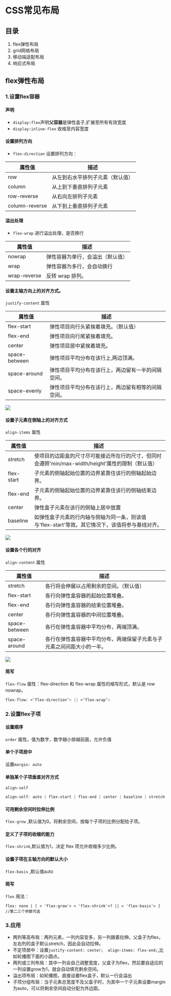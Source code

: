 # CSS常见布局

## 目录
1. flex弹性布局
2. grid网格布局
3. 移动端适配布局
4. 响应式布局

 ## flex弹性布局
###  1.设置flex容器
####  声明
-  `display:flex`声明**父容器**是弹性盒子,扩展至所有有效宽度
-  `display:inline-flex` 收缩至内容宽度

####  设置排列方向
-  `flex-direction` 设置排列方向：

属性值 | 描述
---|---
row | 从左到右水平排列子元素（默认值）
column | 从上到下垂直排列子元素
row-reverse | 从右向左排列子元素
column-reverse |从下到上垂直排列子元素

####  溢出处理
- `flex-wrap` 进行溢出处理，是否换行

属性值 | 描述
---|---
nowrap | 弹性容器为单行，会溢出（默认值）
wrap | 弹性容器为多行，会自动换行
wrap-reverse | 反转 wrap 排列。

####  设置主轴方向上的对齐方式。
`justify-content` 属性

属性值 | 描述
---|---
flex-start | 弹性项目向行头紧挨着填充。（默认值）
flex-end | 弹性项目向行尾紧挨着填充。
center | 弹性项目居中紧挨着填充。
space-between |弹性项目平均分布在该行上,两边顶满。
space-around |弹性项目平均分布在该行上，两边留有一半的间隔空间。
space-evenly |弹性项目平均分布在该行上，两边留有相等的间隔空间。
![](https://s2.loli.net/2022/05/10/ZmcCQTLWJbeHzR3.png)

#### 设置子元素在侧轴上的对齐方式
`align-items` 属性

属性值 | 描述
---|---
stretch | 使项目的边距盒的尺寸尽可能接近所在行的尺寸，但同时会遵照'min/max-width/height'属性的限制（默认值）
flex-start | 子元素的侧轴起始位置的边界紧靠住该行的侧轴起始边界。
flex-end | 子元素的侧轴起始位置的边界紧靠住该行的侧轴结束边界。
center | 弹性盒子元素在该行的侧轴上居中放置
baseline |如弹性盒子元素的行内轴与侧轴为同一条，则该值与'flex-start'等效。其它情况下，该值将参与基线对齐。

![](https://s2.loli.net/2022/05/10/4GfilmZ1uIXpFKb.png)

#### 设置各个行的对齐
`align-content` 属性

属性值 | 描述
---|---
stretch | 各行将会伸展以占用剩余的空间。（默认值）
flex-start | 各行向弹性盒容器的起始位置堆叠。
flex-end | 各行向弹性盒容器的结束位置堆叠。
center | 各行向弹性盒容器的中间位置堆叠。
space-between |各行在弹性盒容器中平均分布，两端顶满。
space-around |各行在弹性盒容器中平均分布，两端保留子元素与子元素之间间距大小的一半。
![](https://s2.loli.net/2022/05/10/OA4x3rnb8TIK1J7.png)

#### 简写
`flex-flow` 属性：flex-direction 和 flex-wrap 属性的缩写形式，默认是 row nowrap。


```css
flex-flow: <‘flex-direction’> || <‘flex-wrap’>
```



### 2.设置flex子项

#### 设置顺序
`order` 属性，值为数字，数字越小排越前面，允许负值

#### 单个子项居中
设置`margin: auto`
 
#### 单独某个子项垂直对齐方式
`align-self` 

```css
align-self: auto | flex-start | flex-end | center | baseline | stretch
```

#### 可用剩余空间时拉伸比例
`flex-grow` ,默认值为0。将剩余空间，按每个子项的比例分配给子项。

#### 定义了子项的收缩的能力
`flex-shrink`,默认值为1，决定 flex 项允许收缩多少比例。

#### 设置子项在主轴方向的默认大小
`flex-basis` ,默认值auto

#### 简写
`flex` 用法：
```
flex: none | [ < 'flex-grow'> < 'flex-shrink'>? || < 'flex-basis'> ]
//第二三个参数可选
```
### 3.应用

- 两列等高布局：两列元素，一列内容变多，另一列跟着拉伸。父盒子为flex，左右列的盒子默认stretch，因此会自动拉伸。
- 不定项居中：设置`justify-content: center;  align-items: flex-end;`,比如轮播图下面的小圆点。
- 两列或三列布局：其中一列会自己调整宽度，父盒子为flex，然后要自适应的一列设置grow为1，就会自动填充剩余空间。
- 溢出项布局：如轮播图，直接设置flex盒子，默认一行会溢出
- 子项分组布局：当子元素总宽度不及父盒子时，为其中一个子元素设置margin为auto，可以将剩余空间自动分配为外边距。
